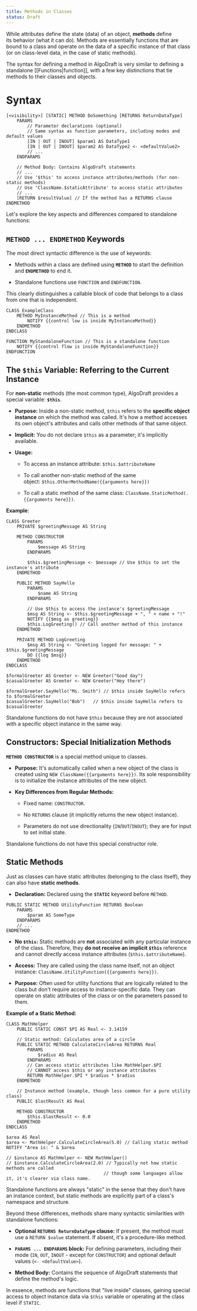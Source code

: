 ```yaml
---
title: Methods in Classes
status: Draft
---
```

While attributes define the state (data) of an object, **methods** define its behavior (what it can do). Methods are essentially functions that are bound to a class and operate on the data of a specific instance of that class (or on class-level data, in the case of static methods).

The syntax for defining a method in AlgoDraft is very similar to defining a standalone [[Functions|function]], with a few key distinctions that tie methods to their classes and objects.

# Syntax

```
[<visibility>] [STATIC] METHOD DoSomething [RETURNS ReturnDataType]
    PARAMS
        // Parameter declarations (optional)
        // Same syntax as function parameters, including modes and default values
        [IN | OUT | INOUT] $param1 AS DataType1
        [IN | OUT | INOUT] $param2 AS DataType2 <- <defaultValue2>
        // ...
    ENDPARAMS

    // Method Body: Contains AlgoDraft statements
    // ...
    // Use '$this' to access instance attributes/methods (for non-static methods)
    // Use 'ClassName.$staticAttribute' to access static attributes
    // ...
    [RETURN $resultValue] // If the method has a RETURNS clause
ENDMETHOD
```

Let's explore the key aspects and differences compared to standalone functions:

## `METHOD ... ENDMETHOD` Keywords

The most direct syntactic difference is the use of keywords:

- Methods within a class are defined using **`METHOD`** to start the definition and **`ENDMETHOD`** to end it.

- Standalone functions use `FUNCTION` and `ENDFUNCTION`.

This clearly distinguishes a callable block of code that belongs to a class from one that is independent.

```
CLASS ExampleClass
    METHOD MyInstanceMethod // This is a method
        NOTIFY {{control low is inside MyInstanceMethod}}
    ENDMETHOD
ENDCLASS

FUNCTION MyStandaloneFunction // This is a standalone function
    NOTIFY {{control flow is inside MyStandaloneFunction}}
ENDFUNCTION
```

## The `$this` Variable: Referring to the Current Instance

For **non-static** methods (the most common type), AlgoDraft provides a special variable: **`$this`**.

- **Purpose:** Inside a non-static method, `$this` refers to the **specific object instance** on which the method was called. It's how a method accesses its own object's attributes and calls other methods of that same object.

- **Implicit:** You do not declare `$this` as a parameter; it's implicitly available.

- **Usage:**
    
    - To access an instance attribute: `$this.$attributeName`
    
    - To call another non-static method of the same object: `$this.OtherMethodName({{arguments here}})`
    
    - To call a static method of the same class: `ClassName.StaticMethod(.{{arguments here}})`.

**Example**:

```AlgoDraft
CLASS Greeter
    PRIVATE $greetingMessage AS String
	
    METHOD CONSTRUCTOR
        PARAMS
	        $message AS String
        ENDPARAMS
        
        $this.$greetingMessage <- $message // Use $this to set the instance's attribute
    ENDMETHOD

    PUBLIC METHOD SayHello
        PARAMS
	        $name AS String
        ENDPARAMS
        
        // Use $this to access the instance's $greetingMessage
        $msg AS String <- $this.$greetingMessage + ", " + name + "!"
        NOTIFY {{$msg as greeting}}
        $this.LogGreeting() // Call another method of this instance
    ENDMETHOD

    PRIVATE METHOD LogGreeting
	    $msg AS String <- "Greeting logged for message: " + $this.$greetingMessage
        DO {{log $msg}}
    ENDMETHOD
ENDCLASS

$formalGreeter AS Greeter <- NEW Greeter("Good day")
$casualGreeter AS Greeter <- NEW Greeter("Hey there")

$formalGreeter.SayHello("Ms. Smith") // $this inside SayHello refers to $formalGreeter
$casualGreeter.SayHello("Bob")   // $this inside SayHello refers to $casualGreeter
```

Standalone functions do not have `$this` because they are not associated with a specific object instance in the same way.

## Constructors: Special Initialization Methods

**`METHOD CONSTRUCTOR`** is a special method unique to classes.

- **Purpose:** It's automatically called when a new object of the class is created using `NEW ClassName({{arguments here}})`. Its sole responsibility is to initialize the instance attributes of the new object.

- **Key Differences from Regular Methods:**
    
    - Fixed name: `CONSTRUCTOR`.
    
    - No `RETURNS` clause (it implicitly returns the new object instance).
    
    - Parameters do not use directionality (`IN`/`OUT`/`INOUT`); they are for input to set initial state.

Standalone functions do not have this special constructor role.

## Static Methods

Just as classes can have static attributes (belonging to the class itself), they can also have **static methods**.

- **Declaration:** Declared using the **`STATIC`** keyword before `METHOD`.

```
PUBLIC STATIC METHOD UtilityFunction RETURNS Boolean
    PARAMS
	    $param AS SomeType
    ENDPARAMS
    // ...
ENDMETHOD
```

- **No `$this`:** Static methods are **not** associated with any particular instance of the class. Therefore, they **do not receive an implicit `$this`** reference and cannot directly access instance attributes (`$this.$attributeName`).

- **Access:** They are called using the class name itself, not an object instance: `ClassName.UtilityFunction({{arguments here}})`.

- **Purpose:** Often used for utility functions that are logically related to the class but don't require access to instance-specific data. They can operate on static attributes of the class or on the parameters passed to them.

**Example of a Static Method:**

```
CLASS MathHelper
    PUBLIC STATIC CONST $PI AS Real <- 3.14159
	
    // Static method: Calculates area of a circle
    PUBLIC STATIC METHOD CalculateCircleArea RETURNS Real
        PARAMS
	        $radius AS Real
        ENDPARAMS
        // Can access static attributes like MathHelper.$PI
        // CANNOT access $this or any instance attributes
        RETURN MathHelper.$PI * $radius * $radius
    ENDMETHOD
	
    // Instance method (example, though less common for a pure utility class)
    PUBLIC $lastResult AS Real
    
    METHOD CONSTRUCTOR
        $this.$lastResult <- 0.0
    ENDMETHOD
ENDCLASS

$area AS Real
$area <- MathHelper.CalculateCircleArea(5.0) // Calling static method
NOTIFY "Area is: " & $area

// $instance AS MathHelper <- NEW MathHelper()
// $instance.CalculateCircleArea(2.0) // Typically not how static methods are called
                                     // though some languages allow it, it's clearer via class name.
```

Standalone functions are always "static" in the sense that they don't have an instance context, but static methods are explicitly part of a class's namespace and structure.

Beyond these differences, methods share many syntactic similarities with standalone functions:

- **Optional `RETURNS ReturnDataType` clause:** If present, the method must use a `RETURN $value` statement. If absent, it's a procedure-like method.

- **`PARAMS ... ENDPARAMS` block:** For defining parameters, including their mode (`IN`, `OUT`, `INOUT` - except for `CONSTRUCTOR`) and optional default values (`<- <defaultValue>`).

- **Method Body:** Contains the sequence of AlgoDraft statements that define the method's logic.

In essence, methods are functions that "live inside" classes, gaining special access to object instance data via `$this` variable or operating at the class level if `STATIC`.